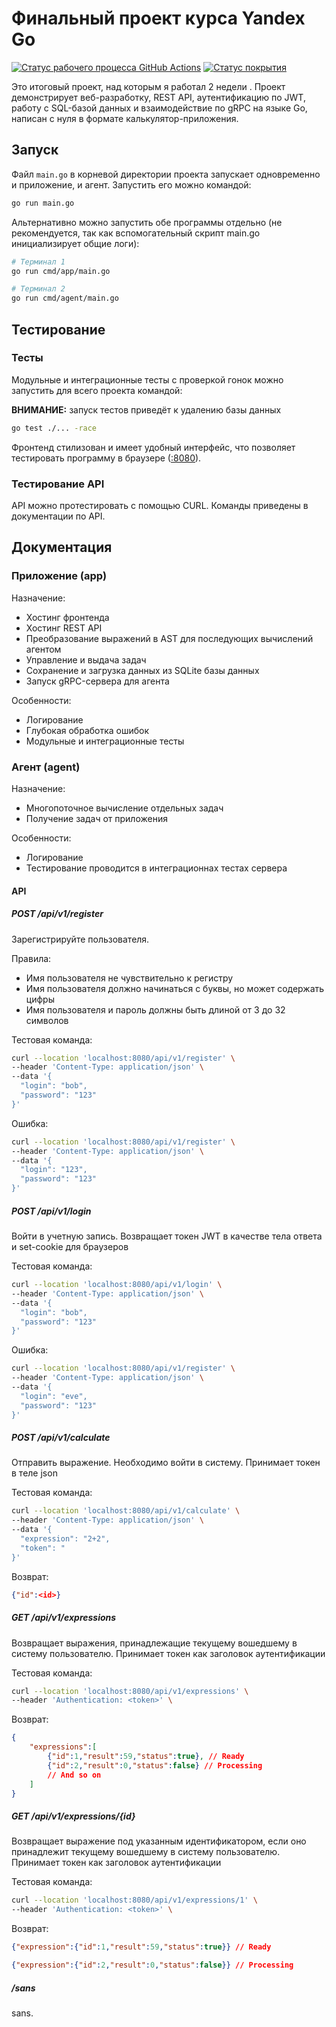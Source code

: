 # Финальный проект курса Yandex Go

[![Статус рабочего процесса GitHub Actions](https://img.shields.io/github/actions/workflow/status/Leo-MathGuy/YandexLMS_Final/go.yml?label=tests)](https://github.com/Leo-MathGuy/YandexLMS_Final/actions/workflows/go.yml)
[![Статус покрытия](https://coveralls.io/repos/github/Leo-MathGuy/YandexLMS_Final/badge.svg?branch=main)](https://coveralls.io/github/Leo-MathGuy/YandexLMS_Final?branch=main)

Это итоговый проект, над которым я работал 2 недели
.
Проект демонстрирует веб-разработку, REST API, аутентификацию по JWT, работу с SQL-базой данных и взаимодействие по gRPC на языке Go, написан с нуля в формате калькулятор-приложения.

## Запуск

Файл `main.go` в корневой директории проекта запускает одновременно и приложение, и агент. Запустить его можно командой:

```bash
go run main.go
```

Альтернативно можно запустить обе программы отдельно (не рекомендуется, так как вспомогательный скрипт main.go инициализирует общие логи):

```bash
# Терминал 1
go run cmd/app/main.go

# Терминал 2
go run cmd/agent/main.go
```

## Тестирование

### Тесты

Модульные и интеграционные тесты с проверкой гонок можно запустить для всего проекта командой:

**ВНИМАНИЕ:** запуск тестов приведёт к удалению базы данных

```bash
go test ./... -race
```

Фронтенд стилизован и имеет удобный интерфейс, что позволяет тестировать программу в браузере ([:8080](localhost:8080)).

### Тестирование API

API можно протестировать с помощью CURL. Команды приведены в документации по API.

## Документация

### Приложение (app)

Назначение:

* Хостинг фронтенда
* Хостинг REST API
* Преобразование выражений в AST для последующих вычислений агентом
* Управление и выдача задач
* Сохранение и загрузка данных из SQLite базы данных
* Запуск gRPC-сервера для агента

Особенности:

* Логирование
* Глубокая обработка ошибок
* Модульные и интеграционные тесты

### Агент (agent)

Назначение:

* Многопоточное вычисление отдельных задач
* Получение задач от приложения

Особенности:

* Логирование
* Тестирование проводится в интеграционнах тестах сервера

#### API

##### POST /api/v1/register

Зарегистрируйте пользователя.

Правила:

* Имя пользователя не чувствительно к регистру
* Имя пользователя должно начинаться с буквы, но может содержать цифры
* Имя пользователя и пароль должны быть длиной от 3 до 32 символов

Тестовая команда:

```bash
curl --location 'localhost:8080/api/v1/register' \
--header 'Content-Type: application/json' \
--data '{
  "login": "bob",
  "password": "123"
}'
```

Ошибка:

```bash
curl --location 'localhost:8080/api/v1/register' \
--header 'Content-Type: application/json' \
--data '{
  "login": "123",
  "password": "123"
}'
```

##### POST /api/v1/login

Войти в учетную запись. Возвращает токен JWT в качестве тела ответа и set-cookie для браузеров

Тестовая команда:

```bash
curl --location 'localhost:8080/api/v1/login' \
--header 'Content-Type: application/json' \
--data '{
  "login": "bob",
  "password": "123"
}'
```

Ошибка:

```bash
curl --location 'localhost:8080/api/v1/register' \
--header 'Content-Type: application/json' \
--data '{
  "login": "eve",
  "password": "123"
}'
```

##### POST /api/v1/calculate

Отправить выражение. Необходимо войти в систему. Принимает токен в теле json

Тестовая команда:

```bash
curl --location 'localhost:8080/api/v1/calculate' \
--header 'Content-Type: application/json' \
--data '{
  "expression": "2+2",
  "token": "
}'
```

Возврат:

```json
{"id":<id>}
```

##### GET /api/v1/expressions

Возвращает выражения, принадлежащие текущему вошедшему в систему пользователю. Принимает токен как заголовок аутентификации

Тестовая команда:

```bash
curl --location 'localhost:8080/api/v1/expressions' \
--header 'Authentication: <token>' \
```

Возврат:

```json
{
    "expressions":[
        {"id":1,"result":59,"status":true}, // Ready
        {"id":2,"result":0,"status":false} // Processing
        // And so on
    ]
}
```

##### GET /api/v1/expressions/{id}

Возвращает выражение под указанным идентификатором, если оно принадлежит текущему вошедшему в систему пользователю. Принимает токен как заголовок аутентификации

Тестовая команда:

```bash
curl --location 'localhost:8080/api/v1/expressions/1' \
--header 'Authentication: <token>' \
```

Возврат:

```json
{"expression":{"id":1,"result":59,"status":true}} // Ready
```

```json
{"expression":{"id":2,"result":0,"status":false}} // Processing
```

##### /sans

sans.
